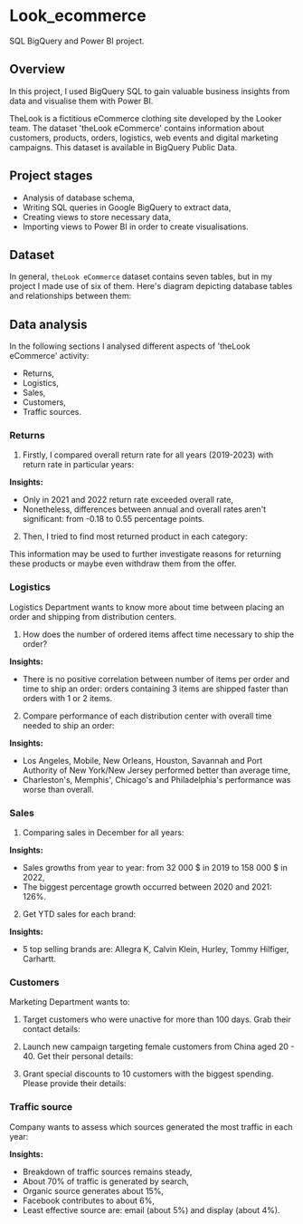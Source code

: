 # Look_ecommerce
SQL BigQuery and Power BI project.

## Overview
In this project, I used BigQuery SQL to gain valuable business insights from data and visualise them with Power BI.

TheLook is a fictitious eCommerce clothing site developed by the Looker team. The dataset 'theLook eCommerce' contains information about customers, products, orders, logistics, web events and digital marketing campaigns. This dataset is available in BigQuery Public Data.

## Project stages
- Analysis of database schema,
- Writing SQL queries in Google BigQuery to extract data,
- Creating views to store necessary data,
- Importing views to Power BI in order to create visualisations.

## Dataset
In general, `theLook eCommerce` dataset contains seven tables, but in my project I made use of six of them.
Here's diagram depicting database tables and relationships between them:

## Data analysis 
In the following sections I analysed different aspects of 'theLook eCommerce' activity: 
- Returns,
- Logistics,
- Sales,
- Customers,
- Traffic sources.

### Returns
1. Firstly, I compared overall return rate for all years (2019-2023) with return rate in particular years:

**Insights:**
- Only in 2021 and 2022 return rate exceeded overall rate,
- Nonetheless, differences between annual and overall rates aren't significant: from -0.18 to 0.55 percentage points.

2. Then, I tried to find most returned product in each category:

This information may be used to further investigate reasons for returning these products or maybe even withdraw them from the offer.

### Logistics
Logistics Department wants to know more about time between placing an order and shipping from distribution centers.

1. How does the number of ordered items affect time necessary to ship the order?

**Insights:**
- There is no positive correlation between number of items per order and time to ship an order: orders containing 3 items are shipped faster than orders with 1 or 2 items.

2. Compare performance of each distribution center with overall time needed to ship an order:

**Insights:**
- Los Angeles, Mobile, New Orleans, Houston, Savannah and Port Authority of New York/New Jersey performed better than average time,
- Charleston's, Memphis', Chicago's and Philadelphia's performance was worse than overall.

### Sales
1. Comparing sales in December for all years:

**Insights:**
- Sales growths from year to year: from 32 000 $ in 2019 to 158 000 $ in 2022,
- The biggest percentage growth occurred between 2020 and 2021: 126%.

 2. Get YTD sales for each brand:
    
 **Insights:**
 - 5 top selling brands are: Allegra K, Calvin Klein, Hurley, Tommy Hilfiger, Carhartt. 

### Customers
Marketing Department wants to:

1. Target customers who were unactive for more than 100 days. Grab their contact details:

2. Launch new campaign targeting female customers from China aged 20 - 40. Get their personal details:

3. Grant special discounts to 10 customers with the biggest spending. Please provide their details:

### Traffic source
Company wants to assess which sources generated the most traffic in each year:

 **Insights:**
 - Breakdown of traffic sources remains steady,
 - About 70% of traffic is generated by search,
 - Organic source generates about 15%,
 - Facebook contributes to about 6%,
 - Least effective source are: email (about 5%) and display (about 4%).
